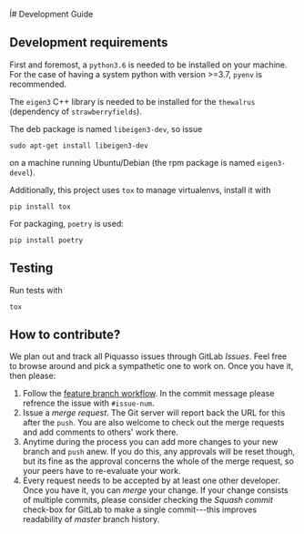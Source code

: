 Í# Development Guide

## Development requirements

First and foremost, a `python3.6` is needed to be installed on your machine.
For the case of having a system python with version >=3.7, `pyenv` is recommended.

The `eigen3` C++ library is needed to be installed for the
`thewalrus` (dependency of `strawberryfields`).

The deb package is named `libeigen3-dev`, so issue
```
sudo apt-get install libeigen3-dev
```
on a machine running Ubuntu/Debian (the rpm package is named `eigen3-devel`).

Additionally, this project uses `tox` to manage virtualenvs, install it with
```
pip install tox
```

For packaging, `poetry` is used:
```
pip install poetry
```

## Testing

Run tests with
```
tox
```

## How to contribute?

We plan out and track all Piquasso issues through GitLab *Issues*. Feel free
to browse around and pick a sympathetic one to work on. Once you have it,
then please:

1. Follow the [feature branch workflow][1]. In the commit message please
refrence the issue with `#issue-num`.
2. Issue a *merge request*. The Git server will report back the URL for this
after the `push`. You are also welcome to check out the merge requests and add
comments to others' work there.
3. Anytime during the process you can add more changes to your new branch
and `push` anew. If you do this, any approvals will be reset though, but its
fine as the approval concerns the whole of the merge request, so your peers
have to re-evaluate your work.
4. Every request needs to be accepted by at least one other developer. Once
you have it, you can *merge* your change. If your change consists of
multiple commits, please consider checking the *Squash commit* check-box for
GitLab to make a single commit---this improves readability of *master*
branch history.

[1]: https://docs.gitlab.com/ee/gitlab-basics/feature_branch_workflow.html
